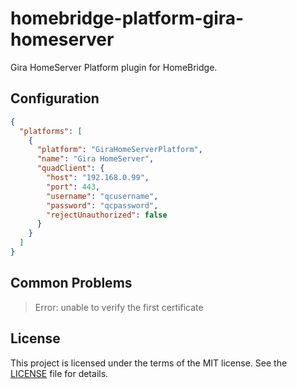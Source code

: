 # homebridge-platform-gira-homeserver

Gira HomeServer Platform plugin for HomeBridge.

## Configuration

```json
{
  "platforms": [
    {
      "platform": "GiraHomeServerPlatform",
      "name": "Gira HomeServer",
      "quadClient": {
        "host": "192.168.0.99",
        "port": 443,
        "username": "qcusername",
        "password": "qcpassword",
        "rejectUnauthorized": false
      }
    }
  ]
}
```

## Common Problems

> Error: unable to verify the first certificate

## License

This project is licensed under the terms of the MIT license. See the [LICENSE](LICENSE) file for details.
